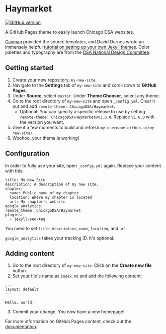 # Haymarket

[![GitHub version](https://badge.fury.io/gh/ChicagoDSA%2FHaymarket.svg)](https://github.com/ChicagoDSA/Haymarket/releases/latest)

A GitHub Pages theme to easily launch Chicago DSA websites.

[Cayman](https://github.com/pages-themes/cayman) provided the source templates, and David Darnes wrote an immensely helpful [tutorial on setting up your own Jekyll themes](https://www.siteleaf.com/blog/making-your-first-jekyll-theme-part-1/). Color palettes and typography are from the [DSA National Design Committee](https://design.dsausa.org/).

## Getting started

1. Create your new repository, `my-new-site`.
2. Navigate to the **Settings** tab of `my-new-site` and scroll down to **GitHub Pages**.
3. Under **Source**, select `master`. Under **Theme Chooser**, select any theme.
4. Go to the root directory of `my-new-site` and open `_config.yml`. Clear it out and add `remote-theme: ChicagoDSA/Haymarket`.
    - Optional: You can specify a specific release to use by setting `remote-theme: ChicagoDSA/Haymarket@v1.0.0`. Replace `v1.0.0` with the version you want.
5. Give it a few moments to build and refresh `my-username.github.io/my-new-site/`.
6. Woohoo, your theme is working!

## Configuration

In order to fully use your site, open `_config.yml` again. Replace your content with this:

```
title: My New Site
description: A description of my new site.
chapter:
  name: Public name of my chapter
  location: Where my chapter is located
  url: My chapter's website
google_analytics:
remote_theme: ChicagoDSA/Haymarket
plugins:
  - jekyll-seo-tag
```
 
You need to set `title`, `description`, `name`, `location`, and `url`. 
 
`google_analytics` takes your tracking ID. It's optional.
 
## Adding content
 
1. Go to the root directory of `my-new-site`. Click on the **Create new file** button.
2. Set your file's name as `index.md` and add the following content:

```
---
layout: default
---

Hello, world!
```
3. Commit your change. You now have a new homepage!

For more information on GitHub Pages content, check out the [documentation](https://help.github.com/en/github/working-with-github-pages/adding-content-to-your-github-pages-site-using-jekyll).
